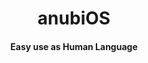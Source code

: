 <div align="center" text-align="center">
  <h1>anubiOS</h1>
  
  <h4>Easy use as Human Language</h4>
</div>


